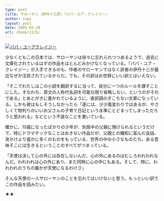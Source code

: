 ```yaml
---
type: post
title: サローヤン（伊丹十三訳）『パパ・ユア・クレイジー』
author: sugi
layout: post
date: 2005-03-28
url: /book/1125/
---
```

<a href="http://www.amazon.co.jp/exec/obidos/ASIN/4102031030/chezsugi-22/ref=nosim/" onclick="_gaq.push(['_trackEvent', 'outbound-article', 'http://www.amazon.co.jp/exec/obidos/ASIN/4102031030/chezsugi-22/ref=nosim/', '']);" name="amazletlink" target="_blank"><img src="http://i1.wp.com/images-jp.amazon.com/images/G/09/icons/books/comingsoon_books.gif?w=660" alt="パパ・ユーアクレイジー" class="alignleft" alt="no image" data-recalc-dims="1" /></a>

少なくともこの日本では、サローヤンは徐々に忘れられつつあるようで、過去に文庫化されているはずの作品をほとんどみかけなくなっている。『パパ・ユア・クレイジー』が入手できるのも、作者のサローヤンではなく訳者の伊丹十三が最近なぜか注目されているからだ。でも、その訳はお世辞にいい訳とはいえない。

「そこでわたしはこの小説を翻訳するに当って、自分に一つのルールを課すことにした。すなわち、原文の人称代名詞を可能な限り省略しない、というのがそれである」とあとがきに書かれているように、直訳調のぎこちない文章になっている。しかも彼はもしそうしなかったら「遂には、少少風変わりではあるが、やさしくて物判りのいいお父さんの子育て日記という水準にとどまってしまっただろうと思われる」などという不遜なことを書いている。

確かに、10歳になったばかりの少年が、別居中の父親に預けられるというだけで、特にドラマチックなことはおきない作品だが、父親との機知に富んだ会話、見かけより遙かに多くのものをもっている、世界の中の小さなものたち。ある意味そこには生きるということのすべてがつまっている。

「天使は決して心の外には存在しないんだ、心の外にあるのはむしろわれわれなんだ。われわれは心の外にあり、また同時に心の中にもある。そして、時に、われわれのうちの誰かが天使になるわけさ」

そんな天使の一人サローヤンのことを忘れてはいけないと思う。もっといい訳でこの作品を読みたい。

★★

